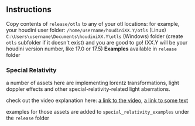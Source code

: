 ## Instructions
Copy contents of `release/otls` to any of your otl locations: for example, your houdini user folder: `/home/username/houdiniXX.Y/otls` (Linux) `C:\Users\username\Documents\houdiniXX.Y\otls` (Windows) folder (create `otls` subfolder if it doesn't exist) and you are good to go! (XX.Y will be your houdini version number, like 17.0 or 17.5)
**Examples** available in `release` folder

### Special Relativity
a number of assets here are implementing lorentz transformations, light doppler effects and other special-relativity-related light aberrations.

check out the video explanation here: [a link to the video](https://vimeo.com/472168176), [a link to some text](https://www.patreon.com/posts/scientifically-43145084)

examples for those assets are added to `special_relativity_examples` under the `release` folder
